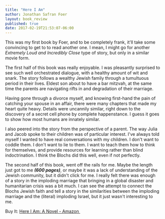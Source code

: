 ```yaml
---
title: "Here I Am"
author: Jonathan Safran Foer
layout: book_review
published: true
date: 2017-02-19T21:53:07-06:00
---
```


This was my first book by Foer, and to be completely frank, it'll take some convincing to get to to read another one. I mean, I might go for another *Extremely Loud and Incredibly Close* type of story, but only in a similar movie form.

The first half of this book was really enjoyable. I was pleasantly surprised to see such well orchestrated dialogue, with a healthy amount of wit and snark. The story follows a wealthy Jewish family through a tumultuous period in their lives. Eldest son about to have a bar mitzvah, at the same time the parents are navigating rifts in and degradation of their marriage.

Having gone through a divorce myself, and knowing first-hand the pain of catching your spouse in an affair, there were many chapters that made my heart quite heavy. Details were uncannily similar, right down to the discovery of a secret cell phone by complete happenstance. I guess it goes to show how most humans are innately similar.

I also peered into the story from the perspective of a parent. The way Julia and Jacob spoke to their children was of particular interest. I've always told myself I wanted to have real conversations with my children. I don't want to coddle them. I don't want to lie to them. I want to teach them how to think for themselves, and provide resources for learning rather than blind indoctrination. I think the Blochs did this well, even if not perfectly. 

The second half of this book, went off the rails for me. Maybe the length just got to me ***(600 pages)***, or maybe it was a lack of understanding of the Jewish community, but it didn't click for me. I really felt there was enough of a story in the imploding marriage that bringing in a global disaster and humanitarian crisis was a bit much. I can see the attempt to connect the Blochs Jewish faith and tell a story in the similarities between the imploding marriage and the (literal) imploding Israel, but it just wasn't interesting to me.

<div class="mt5 mb4">
  <span class="db ttu tracked-mega silver">Buy It:</span>
  <a 
    class="f6 link dim br2 ba ph3 pv2 mb2 dib blue"
    target="_blank" href="https://www.amazon.com/gp/product/0374280029/ref=as_li_tl?ie=UTF8&camp=1789&creative=9325&creativeASIN=0374280029&linkCode=as2&tag=tywayne-20&linkId=9aa25cba19024f35dfe2ee5e698659a5">
    Here I Am: A Novel - Amazon
  </a>
  <img src="//ir-na.amazon-adsystem.com/e/ir?t=tywayne-20&l=am2&o=1&a=0374280029" width="1" height="1" border="0" alt="" style="border:none !important; margin:0px !important;" />
</div>